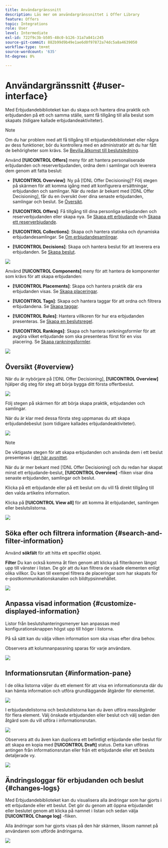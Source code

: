 ```yaml
---
title: Användargränssnitt
description: Läs mer om användargränssnittet i Offer Library
feature: Offers
topic: Integrations
role: User
level: Intermediate
exl-id: 722f9c3b-b505-48c0-b126-31a7a841c245
source-git-commit: 882b99d9b49e1ae6d0f97872a74dc5a8a4639050
workflow-type: tm+mt
source-wordcount: '635'
ht-degree: 0%

---
```


# Användargränssnitt {#user-interface}

Med Erbjudandebiblioteket kan du skapa och hantera dina praktik och erbjudanden på ett och samma ställe, samt få tillgång till alla beslut som skapats (tidigare kallade erbjudandeaktiviteter).

>[!NOTE]
>
>Om du har problem med att få tillgång till erbjudandebiblioteket eller några av dess funktioner, bör du kontrollera med en administratör att du har fått de behörigheter som krävs. Se [Bevilja åtkomst till beslutsledning](starting-offer-decisioning.md#granting-acess-to-decision-management).

Använd  **[!UICONTROL Offers]** meny för att hantera personaliserade erbjudanden och reserverbjudanden, ordna dem i samlingar och leverera dem genom att fatta beslut:

* **[!UICONTROL Overview]**: Ny på [!DNL Offer Decisioning]? Följ stegen på skärmen för att komma igång med att konfigurera ersättningar, erbjudanden och samlingar. När du redan är bekant med [!DNL Offer Decisioning], får du en översikt över dina senaste erbjudanden, samlingar och beslut. Se [Översikt](#overview).

* **[!UICONTROL Offers]**: Få tillgång till dina personliga erbjudanden och reserverbjudanden eller skapa nya. Se [Skapa ett erbjudande](../offer-library/creating-personalized-offers.md) och [Skapa ett reserverbjudande](../offer-library/creating-fallback-offers.md).

* **[!UICONTROL Collections]**: Skapa och hantera statiska och dynamiska erbjudandesamlingar. Se [Om erbjudandesamlingar](../offer-library/creating-collections.md).

* **[!UICONTROL Decisions]**: Skapa och hantera beslut för att leverera era erbjudanden. Se [Skapa beslut](../offer-activities/create-offer-activities.md).

![](../assets/offers_menu.png)

Använd  **[!UICONTROL Components]** meny för att hantera de komponenter som krävs för att skapa erbjudanden:

* **[!UICONTROL Placements]**: Skapa och hantera praktik där era erbjudanden visas. Se [Skapa placeringar](../offer-library/creating-placements.md).

* **[!UICONTROL Tags]**: Skapa och hantera taggar för att ordna och filtrera erbjudandena. Se [Skapa taggar](../offer-library/creating-tags.md).

* **[!UICONTROL Rules]**: Hantera villkoren för hur era erbjudanden presenteras. Se [Skapa en beslutsregel](../offer-library/creating-decision-rules.md).

* **[!UICONTROL Rankings]**: Skapa och hantera rankningsformler för att avgöra vilket erbjudande som ska presenteras först för en viss placering. Se [Skapa rankningsformler](../offer-library/create-ranking-formulas.md).

![](../assets/offer_activities.png)

## Översikt {#overview}

När du är nybörjare på [!DNL Offer Decisioning], **[!UICONTROL Overview]** hjälper dig steg för steg att börja bygga ditt första offertbeslut.

![](../assets/overview_onboarding.png)

Följ stegen på skärmen för att börja skapa praktik, erbjudanden och samlingar.

När du är klar med dessa första steg uppmanas du att skapa erbjudandebeslut (som tidigare kallades erbjudandeaktiviteter).

![](../assets/overview_collection-created.png)

>[!NOTE]
>
>De viktigaste stegen för att skapa erbjudanden och använda dem i ett beslut presenteras i [det här avsnittet](../offer-library/key-steps.md).

När du är mer bekant med [!DNL Offer Decisioning] och du redan har skapat minst ett erbjudande-beslut, **[!UICONTROL Overview]** -fliken visar dina senaste erbjudanden, samlingar och beslut.

Klicka på ett erbjudande eller på ett beslut om du vill få direkt tillgång till den valda artikelns information.

Klicka på **[!UICONTROL View all]** för att komma åt erbjudandet, samlingen eller beslutslistorna.

![](../assets/overview_view-all.png)

## Söka efter och filtrera information {#search-and-filter-information}

Använd **sökfält** för att hitta ett specifikt objekt.

**Filter** Du kan också komma åt filen genom att klicka på filterikonen längst upp till vänster i listan. De gör att du kan filtrera de visade elementen enligt olika villkor. Du kan till exempel filtrera de placeringar som har skapats för e-postkommunikationskanalen och bildtypsinnehållet.

![](../assets/filters.png)

## Anpassa visad information {#customize-displayed-information}

Listor från beslutshanteringsmenyer kan anpassas med konfigurationsknappen högst upp till höger i listorna.

På så sätt kan du välja vilken information som ska visas efter dina behov.

Observera att kolumnanpassning sparas för varje användare.

![](../assets/columns.png)

## Informationsrutan {#information-pane}

I de olika listorna väljer du ett element för att visa en informationsruta där du kan hämta information och utföra grundläggande åtgärder för elementet.

![](../assets/information-pane.png)

I erbjudandelistorna och beslutslistorna kan du även utföra massåtgärder för flera element. Välj önskade erbjudanden eller beslut och välj sedan den åtgärd som du vill utföra i informationsrutan.

![](../assets/bulk-actions.png)

Observera att du även kan duplicera ett befintligt erbjudande eller beslut för att skapa en kopia med **[!UICONTROL Draft]** status. Detta kan utföras antingen från informationsrutan eller från ett erbjudande eller ett besluts detaljerade vy.

![](../assets/duplicate-offer.png)

## Ändringsloggar för erbjudanden och beslut {#changes-logs}

Med Erbjudandebiblioteket kan du visualisera alla ändringar som har gjorts i ett erbjudande eller ett beslut. Det gör du genom att öppna erbjudandet eller beslutet genom att klicka på namnet i listan och sedan välja **[!UICONTROL Change log]** -fliken.

Alla ändringar som har gjorts visas på den här skärmen, liksom namnet på användaren som utförde ändringarna.

![](../assets/change-logs.png)
